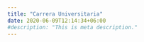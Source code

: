 ```yaml
---
title: "Carrera Universitaria"
date: 2020-06-09T12:14:34+06:00
#description: "This is meta description."
---
```

